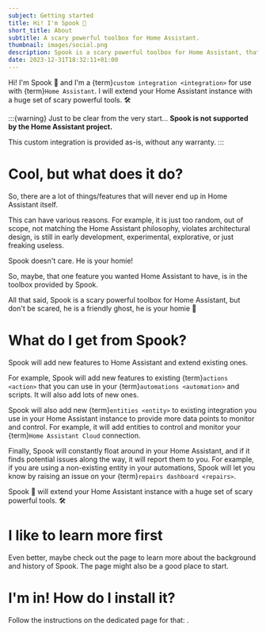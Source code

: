 ```yaml
---
subject: Getting started
title: Hi! I'm Spook 👻
short_title: About
subtitle: A scary powerful toolbox for Home Assistant.
thumbnail: images/social.png
description: Spook is a scary powerful toolbox for Home Assistant, that extend native functionality and adds new features to the core of Home Assistant.
date: 2023-12-31T18:32:11+01:00
---
```


Hi! I'm Spook 👻 and I'm a {term}`custom integration <integration>` for use with {term}`Home Assistant`. I will extend your Home Assistant instance with a huge set of scary powerful tools. 🛠️

:::{warning} Just to be clear from the very start...
**Spook is not supported by the Home Assistant project.**

This custom integration is provided as-is, without any warranty.
:::

# Cool, but what does it do?

So, there are a lot of things/features that will never end up in Home Assistant itself.

This can have various reasons. For example, it is just too random, out of scope, not matching the Home Assistant philosophy, violates architectural design, is still in early development, experimental, explorative, or just freaking useless.

Spook doesn't care. He is your homie!

So, maybe, that one feature you wanted Home Assistant to have, is in the toolbox provided by Spook.

All that said, Spook is a scary powerful toolbox for Home Assistant, but
don't be scared, he is a friendly ghost, he is your homie 👻

# What do I get from Spook?

Spook will add new features to Home Assistant and extend existing ones.

For example, Spook will add new features to existing {term}`actions <action>` that you can use in your {term}`automations <automation>` and scripts. It will also add lots of new ones.

Spook will also add new {term}`entities <entity>` to existing integration you use in your Home Assistant instance to provide more data points to monitor and control. For example, it will add entities to control and monitor your {term}`Home Assistant Cloud` connection.

Finally, Spook will constantly float around in your Home Assistant, and if it finds potential issues along the way, it will report them to you. For example, if you are using a non-existing entity in your automations, Spook will let you know by raising an issue on your {term}`repairs dashboard <repairs>`.

Spook 👻 will extend your Home Assistant instance with a huge set of scary powerful tools. 🛠️

# I like to learn more first

Even better, maybe check out the [](background_and_history) page to learn more about the background and history of Spook. The [](faq) page might also be a good place to start.

# I'm in! How do I install it?

Follow the instructions on the dedicated page for that: [](installation).
